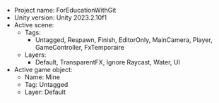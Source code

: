 <!-- UNITY CODE ASSIST INSTRUCTIONS START -->
- Project name: ForEducationWithGit
- Unity version: Unity 2023.2.10f1
- Active scene:
  - Tags:
    - Untagged, Respawn, Finish, EditorOnly, MainCamera, Player, GameController, FxTemporaire
  - Layers:
    - Default, TransparentFX, Ignore Raycast, Water, UI
- Active game object:
  - Name: Mine
  - Tag: Untagged
  - Layer: Default
<!-- UNITY CODE ASSIST INSTRUCTIONS END -->